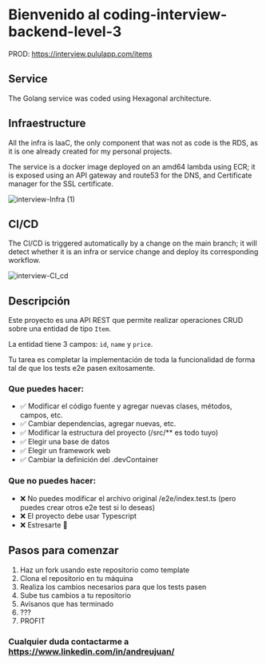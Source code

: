 # Bienvenido al coding-interview-backend-level-3

PROD: https://interview.pululapp.com/items

## Service

The Golang service was coded using Hexagonal architecture.

## Infraestructure

All the infra is IaaC, the only component that was not as code is the RDS, as it is one already created for my personal projects.

The service is a docker image deployed on an amd64 lambda using ECR; it is exposed using an API gateway and route53 for the DNS, and Certificate manager for the SSL certificate.

![interview-Infra (1)](https://github.com/user-attachments/assets/18b21f9d-b5b0-42ea-a1c5-31ecf648d7fc)

## CI/CD

The CI/CD is triggered automatically by a change on the main branch; it will detect whether it is an infra or service change and deploy its corresponding workflow.

![interview-CI_cd](https://github.com/user-attachments/assets/2e0379ed-b480-45f8-bcfd-ebba61e258b5)

## Descripción
Este proyecto es una API REST que permite realizar operaciones CRUD sobre una entidad de tipo `Item`.

La entidad tiene 3 campos: `id`, `name` y `price`.

Tu tarea es completar la implementación de toda la funcionalidad de forma tal de que los tests e2e pasen exitosamente.

### Que puedes hacer: 
- ✅ Modificar el código fuente y agregar nuevas clases, métodos, campos, etc.
- ✅ Cambiar dependencias, agregar nuevas, etc.
- ✅ Modificar la estructura del proyecto (/src/** es todo tuyo)
- ✅ Elegir una base de datos
- ✅ Elegir un framework web
- ✅ Cambiar la definición del .devContainer


### Que **no** puedes hacer:
- ❌ No puedes modificar el archivo original /e2e/index.test.ts (pero puedes crear otros e2e test si lo deseas)
- ❌ El proyecto debe usar Typescript 
- ❌ Estresarte 🤗


## Pasos para comenzar
1. Haz un fork usando este repositorio como template
2. Clona el repositorio en tu máquina
3. Realiza los cambios necesarios para que los tests pasen
4. Sube tus cambios a tu repositorio
5. Avísanos que has terminado
6. ???
7. PROFIT

### Cualquier duda contactarme a https://www.linkedin.com/in/andreujuan/
